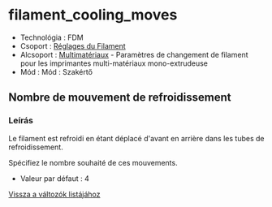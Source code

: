 # filament\_cooling\_moves

* Technológia : FDM
* Csoport : [Réglages du Filament](../filament_settings/filament_settings.md)
* Alcsoport : [Multimatériaux](../filament_settings/filament_settings.md#multimatériaux) - Paramètres de changement de filament pour les imprimantes multi-matériaux mono-extrudeuse
* Mód : Mód : Szakértő

## Nombre de mouvement de refroidissement

### Leírás

Le filament est refroidi en étant déplacé d'avant en arrière dans les tubes de refroidissement.

Spécifiez le nombre souhaité de ces mouvements.

* Valeur par défaut :  4

[Vissza a változók listájához](variable_list.md)

